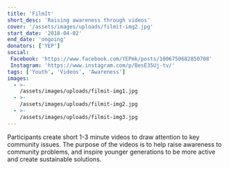 ```yaml
---
title: 'FilmIt'
short_desc: 'Raising awareness through videos'
cover: '/assets/images/uploads/filmit-img2.jpg'
start_date: '2018-04-02'
end_date: 'ongoing'
donators: ['YEP']
social:
 Facebook: 'https://www.facebook.com/YEPmk/posts/1006750682850708'
 Instagram: 'https://www.instagram.com/p/BesE35Uj-tv/'
tags: ['Youth', 'Videos', 'Awareness'] 
images:
  - >-
    /assets/images/uploads/filmit-img1.jpg
  - >-
    /assets/images/uploads/filmit-img2.jpg
  - >-
    /assets/images/uploads/filmit-img3.jpg
---
```


Participants create short 1-3 minute videos to draw attention to key community issues. The purpose of the videos is to help raise awareness to community problems, and inspire younger generations to be more active and create sustainable solutions. 
